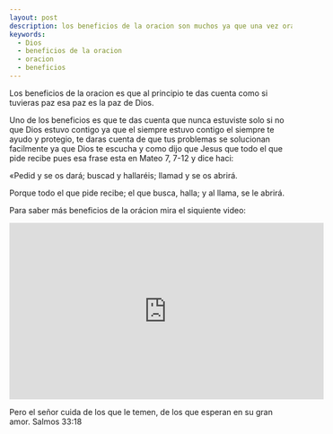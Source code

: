 ```yaml
---
layout: post
description: los beneficios de la oracion son muchos ya que una vez oras tu vida cambiara ya que te daras cuenta que Dios esta contigo y hay más beneficios.
keywords:
  - Dios
  - beneficios de la oracion
  - oracion 
  - beneficios
---
```


Los beneficios de la oracion es que al principio te das cuenta como si tuvieras paz esa paz es la paz de Dios.

Uno de los beneficios es que te das cuenta que nunca estuviste solo si no que Dios estuvo contigo ya que el siempre estuvo contigo el siempre te ayudo y protegio, te daras cuenta de que tus problemas se solucionan facilmente ya que Dios te escucha y como dijo que Jesus que todo el que pide recibe pues esa frase esta en Mateo 7, 7-12 y dice haci:

«Pedid y se os dará; buscad y hallaréis; llamad y se os abrirá.

Porque todo el que pide recibe; el que busca, halla; y al llama, se le abrirá.

Para saber más beneficios de la orácion mira el siquiente video:

<iframe width="560" height="315" src="https://www.youtube.com/embed/PCJWGMN6TNA" title="YouTube video player" frameborder="0" allow="accelerometer; autoplay; clipboard-write; encrypted-media; gyroscope; picture-in-picture" allowfullscreen></iframe>


Pero el señor cuida de los que le temen, de los que esperan en su gran amor. Salmos 33:18
